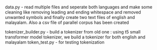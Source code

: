 data.py - read multiple files and seperate both languages and make some cleaning like removing leading and ending whitespace and removed unwanted symbols and finally
            create two text files of english and malayalam. Also a csv file of parallel corpus has been created

tokenizer_builder.py - build a tokenizer from old one : using t5 small transformer model tokenizer, we build a tokenizer for both english and malayalam
token_test.py - for testing tokenization 
